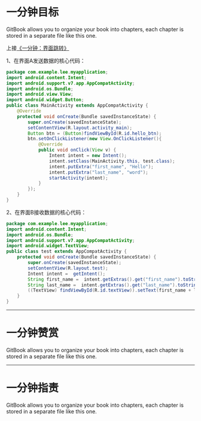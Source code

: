 # 一分钟目标

GitBook allows you to organize your book into chapters, each chapter is stored in a separate file like this one.

上接[《一分钟：界面跳转》](https://www.gitbook.com/book/dragon8github/android-one-minute/edit#/edit/master/yi-fen-zhong-ff1a-jie-mian-tiao-zhuan.md?_k=u2qtv6)

1、在界面A发送数据的核心代码：

```java
package com.example.lee.myapplication;
import android.content.Intent;
import android.support.v7.app.AppCompatActivity;
import android.os.Bundle;
import android.view.View;
import android.widget.Button;
public class MainActivity extends AppCompatActivity {
    @Override
    protected void onCreate(Bundle savedInstanceState) {
        super.onCreate(savedInstanceState);
        setContentView(R.layout.activity_main);
        Button btn = (Button)findViewById(R.id.hello_btn);
        btn.setOnClickListener(new View.OnClickListener(){
            @Override
            public void onClick(View v) {
                Intent intent = new Intent();
                intent.setClass(MainActivity.this, test.class);
                intent.putExtra("first_name", "Hello");
                intent.putExtra("last_name", "word");
                startActivity(intent);
            }
        });
    }
}
```

2、在界面B接收数据的核心代码：

```java
package com.example.lee.myapplication;
import android.content.Intent;
import android.os.Bundle;
import android.support.v7.app.AppCompatActivity;
import android.widget.TextView;
public class test extends AppCompatActivity {
    protected void onCreate(Bundle savedInstanceState) {
        super.onCreate(savedInstanceState);
        setContentView(R.layout.test);
        Intent intent =  getIntent();
        String first_name =  intent.getExtras().get("first_name").toString();
        String last_name =  intent.getExtras().get("last_name").toString();
        ((TextView) findViewById(R.id.textView)).setText(first_name + last_name);
    }
}
```

---

# 一分钟赞赏

GitBook allows you to organize your book into chapters, each chapter is stored in a separate file like this one.

---

# 一分钟指责

GitBook allows you to organize your book into chapters, each chapter is stored in a separate file like this one.

